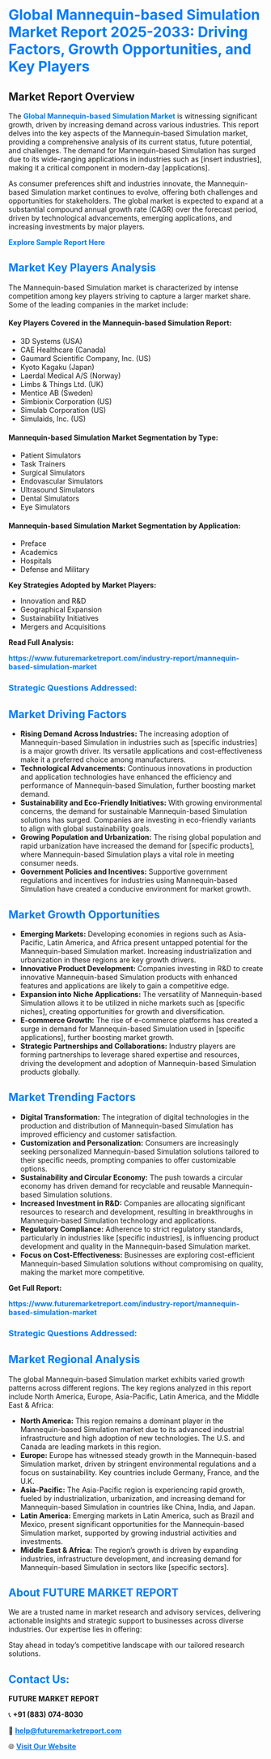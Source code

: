 <h1 style="color: #007BFF;">Global Mannequin-based Simulation Market Report 2025-2033: Driving Factors, Growth Opportunities, and Key Players</h1>

<section id="overview">
<h2>Market Report Overview</h2>
<p>The <a href="https://www.futuremarketreport.com/industry-report/mannequin-based-simulation-market" style="color: #007BFF; text-decoration: none;"><strong>Global Mannequin-based Simulation Market</strong></a> is witnessing significant growth, driven by increasing demand across various industries. This report delves into the key aspects of the Mannequin-based Simulation market, providing a comprehensive analysis of its current status, future potential, and challenges. The demand for Mannequin-based Simulation has surged due to its wide-ranging applications in industries such as [insert industries], making it a critical component in modern-day [applications].</p>
<p>As consumer preferences shift and industries innovate, the Mannequin-based Simulation market continues to evolve, offering both challenges and opportunities for stakeholders. The global market is expected to expand at a substantial compound annual growth rate (CAGR) over the forecast period, driven by technological advancements, emerging applications, and increasing investments by major players.</p>
</section>

<section id="overview">
<p><a href="https://www.futuremarketreport.com/request-sample/reportId=55568" style="color: #007BFF; text-decoration: none;"><strong>Explore Sample Report Here</strong></a></p>
</section>

<section id="key-players">
<h2 style="color: #007BFF;">Market Key Players Analysis</h2>
<p>The Mannequin-based Simulation market is characterized by intense competition among key players striving to capture a larger market share. Some of the leading companies in the market include:</p>
<h4>Key Players Covered in the Mannequin-based Simulation Report:</h4>
<ul><li>3D Systems (USA)</li><li>CAE Healthcare (Canada)</li><li>Gaumard Scientific Company, Inc. (US)</li><li>Kyoto Kagaku (Japan)</li><li>Laerdal Medical A/S (Norway)</li><li>Limbs &amp; Things Ltd. (UK)</li><li>Mentice AB (Sweden)</li><li>Simbionix Corporation (US)</li><li>Simulab Corporation (US)</li><li>Simulaids, Inc. (US)</li></ul>
<h4>Mannequin-based Simulation Market Segmentation by Type:</h4>
<ul><li>Patient Simulators</li><li>Task Trainers</li><li>Surgical Simulators</li><li>Endovascular Simulators</li><li>Ultrasound Simulators</li><li>Dental Simulators</li><li>Eye Simulators</li></ul>

<h4>Mannequin-based Simulation Market Segmentation by Application:</h4>
<ul><li>Preface</li><li>Academics</li><li>Hospitals</li><li>Defense and Military</li></ul>
<p><strong>Key Strategies Adopted by Market Players:</strong></p>
<ul>
<li>Innovation and R&D</li>
<li>Geographical Expansion</li>
<li>Sustainability Initiatives</li>
<li>Mergers and Acquisitions</li>
</ul>
</section>

<section>
<p><strong>Read Full Analysis: </strong></p><a href="https://www.futuremarketreport.com/industry-report/mannequin-based-simulation-market" style="color: #007BFF; text-decoration: none;"><strong>https://www.futuremarketreport.com/industry-report/mannequin-based-simulation-market</strong></a>
<h3 style="color: #007BFF;">Strategic Questions Addressed:</h3>
</section>

<section id="driving-factors">
<h2 style="color: #007BFF;">Market Driving Factors</h2>
<ul>
<li><strong>Rising Demand Across Industries:</strong> The increasing adoption of Mannequin-based Simulation in industries such as [specific industries] is a major growth driver. Its versatile applications and cost-effectiveness make it a preferred choice among manufacturers.</li>
<li><strong>Technological Advancements:</strong> Continuous innovations in production and application technologies have enhanced the efficiency and performance of Mannequin-based Simulation, further boosting market demand.</li>
<li><strong>Sustainability and Eco-Friendly Initiatives:</strong> With growing environmental concerns, the demand for sustainable Mannequin-based Simulation solutions has surged. Companies are investing in eco-friendly variants to align with global sustainability goals.</li>
<li><strong>Growing Population and Urbanization:</strong> The rising global population and rapid urbanization have increased the demand for [specific products], where Mannequin-based Simulation plays a vital role in meeting consumer needs.</li>
<li><strong>Government Policies and Incentives:</strong> Supportive government regulations and incentives for industries using Mannequin-based Simulation have created a conducive environment for market growth.</li>
</ul>
</section>

<section id="growth-opportunities">
<h2 style="color: #007BFF;">Market Growth Opportunities</h2>
<ul>
<li><strong>Emerging Markets:</strong> Developing economies in regions such as Asia-Pacific, Latin America, and Africa present untapped potential for the Mannequin-based Simulation market. Increasing industrialization and urbanization in these regions are key growth drivers.</li>
<li><strong>Innovative Product Development:</strong> Companies investing in R&D to create innovative Mannequin-based Simulation products with enhanced features and applications are likely to gain a competitive edge.</li>
<li><strong>Expansion into Niche Applications:</strong> The versatility of Mannequin-based Simulation allows it to be utilized in niche markets such as [specific niches], creating opportunities for growth and diversification.</li>
<li><strong>E-commerce Growth:</strong> The rise of e-commerce platforms has created a surge in demand for Mannequin-based Simulation used in [specific applications], further boosting market growth.</li>
<li><strong>Strategic Partnerships and Collaborations:</strong> Industry players are forming partnerships to leverage shared expertise and resources, driving the development and adoption of Mannequin-based Simulation products globally.</li>
</ul>
</section>

<section id="trending-factors">
<h2 style="color: #007BFF;">Market Trending Factors</h2>
<ul>
<li><strong>Digital Transformation:</strong> The integration of digital technologies in the production and distribution of Mannequin-based Simulation has improved efficiency and customer satisfaction.</li>
<li><strong>Customization and Personalization:</strong> Consumers are increasingly seeking personalized Mannequin-based Simulation solutions tailored to their specific needs, prompting companies to offer customizable options.</li>
<li><strong>Sustainability and Circular Economy:</strong> The push towards a circular economy has driven demand for recyclable and reusable Mannequin-based Simulation solutions.</li>
<li><strong>Increased Investment in R&D:</strong> Companies are allocating significant resources to research and development, resulting in breakthroughs in Mannequin-based Simulation technology and applications.</li>
<li><strong>Regulatory Compliance:</strong> Adherence to strict regulatory standards, particularly in industries like [specific industries], is influencing product development and quality in the Mannequin-based Simulation market.</li>
<li><strong>Focus on Cost-Effectiveness:</strong> Businesses are exploring cost-efficient Mannequin-based Simulation solutions without compromising on quality, making the market more competitive.</li>
</ul>
</section>

<section>
<p><strong>Get Full Report: </strong></p><a href="https://www.futuremarketreport.com/industry-report/mannequin-based-simulation-market" style="color: #007BFF; text-decoration: none;"><strong>https://www.futuremarketreport.com/industry-report/mannequin-based-simulation-market</strong></a>
<h3 style="color: #007BFF;">Strategic Questions Addressed:</h3>
</section>


<section id="regional-analysis">
<h2 style="color: #007BFF;">Market Regional Analysis</h2>
<p>The global Mannequin-based Simulation market exhibits varied growth patterns across different regions. The key regions analyzed in this report include North America, Europe, Asia-Pacific, Latin America, and the Middle East & Africa:</p>
<ul>
<li><strong>North America:</strong> This region remains a dominant player in the Mannequin-based Simulation market due to its advanced industrial infrastructure and high adoption of new technologies. The U.S. and Canada are leading markets in this region.</li>
<li><strong>Europe:</strong> Europe has witnessed steady growth in the Mannequin-based Simulation market, driven by stringent environmental regulations and a focus on sustainability. Key countries include Germany, France, and the U.K.</li>
<li><strong>Asia-Pacific:</strong> The Asia-Pacific region is experiencing rapid growth, fueled by industrialization, urbanization, and increasing demand for Mannequin-based Simulation in countries like China, India, and Japan.</li>
<li><strong>Latin America:</strong> Emerging markets in Latin America, such as Brazil and Mexico, present significant opportunities for the Mannequin-based Simulation market, supported by growing industrial activities and investments.</li>
<li><strong>Middle East & Africa:</strong> The region’s growth is driven by expanding industries, infrastructure development, and increasing demand for Mannequin-based Simulation in sectors like [specific sectors].</li>
</ul>
</section>

<footer>
<h2 style="color: #007BFF;">About FUTURE MARKET REPORT</h2>
<p>We are a trusted name in market research and advisory services, delivering actionable insights and strategic support to businesses across diverse industries. Our expertise lies in offering:</p>

<p>Stay ahead in today’s competitive landscape with our tailored research solutions.</p>

<h2 style="color: #007BFF;">Contact Us:</h2>
<p><strong>FUTURE MARKET REPORT</strong></p>
<p>📞 <strong>+91 (883) 074-8030</strong></p>
<p>📧 <strong><a href="mailto:help@futuremarketreport.com" style="color: #007BFF;">help@futuremarketreport.com</a></strong></p>
<p>🌐 <strong><a href="https://www.futuremarketreport.com/" style="color: #007BFF;">Visit Our Website</a></strong></p>
</footer>